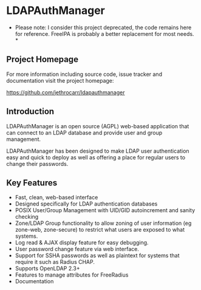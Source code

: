 # LDAPAuthManager

* Please note: I consider this project deprecated, the code remains here for reference. FreeIPA is probably a better replacement for most needs. *


## Project Homepage

For more information including source code, issue tracker and documentation
visit the project homepage:

https://github.com/jethrocarr/ldapauthmanager


## Introduction

LDAPAuthManager is an open source (AGPL) web-based application that can connect
to an LDAP database and provide user and group management.

LDAPAuthManager has been designed to make LDAP user authentication easy and
quick to deploy as well as offering a place for regular users to change their
passwords.


## Key Features

* Fast, clean, web-based interface
* Designed specifically for LDAP authentication databases
* POSIX User/Group Management with UID/GID autoincrement and sanity checking
* Zone/LDAP Group functionality to allow zoning of user information (eg zone-web, zone-secure) to restrict what users are exposed to what systems.
* Log read & AJAX display feature for easy debugging.
* User password change feature via web interface.
* Support for SSHA passwords as well as plaintext for systems that require it such as Radius CHAP.
* Supports OpenLDAP 2.3+
* Features to manage attributes for FreeRadius
* Documentation

